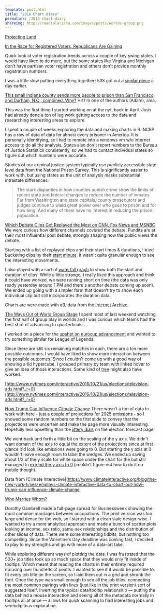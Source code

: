 ```yaml
---
template: post.html
title: "2016 Chart Diary"
permalink: /2016-chart-diary
shareimg: http://roadtolarissa.com/images/posts/worlds-group.png
---
```


[Projecting Land](http://roadtolarissa.com/projecting-land/)



[In the Race for Registered Voters, Republicans Are Gaining](http://www.nytimes.com/interactive/2016/08/25/us/elections/voter-registration.html)

Quick look at voter registration trends across a couple of key swing states. I would have liked to do more, but the some states like Virgina and Michigan don't have partisan voter registration and others don't provide monthly registration numbers. 

I was a little slow putting everything together; 538 got out a [similar piece](http://fivethirtyeight.com/features/republicans-voter-registration-gains-probably-arent-gains-at-all/) a day earlier.   



[This small Indiana county sends more people to prison than San Francisco and Durham, N.C., combined. Why?](http://www.nytimes.com/2016/09/02/upshot/new-geography-of-prisons.html)
Hi! I'm one of the authors (Adam), ama. 

This was the first thing I started working on at the nyt, back in April. Josh had already done a ton of leg work getting access to the data and researching interesting areas to explore. 

I spent a couple of weeks exploring the data and making charts in R. NCRP has a row of data of data for almost every prisoner in America. It is personally identifying, so I had to remote into a windows vm w/o internet access to do all the analysis. States also don't report numbers to the Bureau of Justice Statistics consistently, so we had to contact individual states so figure out which numbers were accurate.    

Studies of our criminal justice system typically use publicly accessible state level data from the National Prison Survey. This is significantly easier to work with, but using states as the unit of analysis masks substantial intrastate differences: 

> The stark disparities in how counties punish crime show the limits of recent state and federal changes to reduce the number of inmates. Far from Washington and state capitals, county prosecutors and judges continue to wield great power over who goes to prison and for how long. And many of them have no interest in reducing the prison population.


[Which Debate Clips Got Replayed the Most on CNN, Fox News and MSNBC](http://www.nytimes.com/interactive/2016/09/29/us/elections/debate-moments.html)
We were curious how different channels covered the debate. Pundits are at their most influential post debate, strongly shaping how the public views the debate. 

Starting with a list of replayed clips and their start times & durations, I tried bucketing clips by their [start minute](http://imgur.com/a/f1e3A). It wasn't quite granular enough to see the interesting movements. 

I also played with a sort of [waterfall graph](http://imgur.com/a/flc5L) to show both the start and duration of clips. While a little strange, I really liked this approach and think it could have worked, we were running short on time (the data was only ready yesterday around 1 PM and there's another debate coming up soon). We ended up going with a simpler form that doesn't try to show each individual clip but still incorporates the duration data. 

Charts are were made with d3, data from the [Internet Archive](http://politicaladarchive.org/debate-project).


[The Ways Out of World Group Stage](http://www.roadtolarissa.com/worlds-group/)
I spent most of last weekend watching the first half of group play in worlds and I was curious which teams had the best shot of advancing to quarterfinals. 

I worked on a piece for the [upshot on eurocup advancement](http://www.nytimes.com/interactive/2016/06/16/upshot/euro-2016-how-teams-can-advance-to-the-next-round.html) and wanted to try something similar for League of Legends.

Since there are still six remaining matches in each, there are a ton more possible outcomes. I would have liked to show more interaction between the possible outcomes. Since I couldn't come up with a good way of showing a 6d hypercube, I grouped primary by team with linked hover to give an idea of those interactions. Some kind of [tree](http://www.nytimes.com/2015/12/27/upshot/nfl-playoff-picture-what-vikings-fans-should-cheer-for.html) might also have worked. 




[http://www.nytimes.com/interactive/2016/10/21/us/elections/television-ads.html?_r=0](http://www.nytimes.com/interactive/2016/10/21/us/elections/television-ads.html?_r=0)






[How Trump Can Influence Climate Change](http://www.nytimes.com/interactive/2016/12/08/us/trump-climate-change.html?_r=0)
There wasn't a ton of data to work with here - just a couple of projections for 2025 emissions - so I showed some random numbers on the first slide to convey that the projections were uncertain and make the page more visually interesting. Hopefully less upsetting than the [jittery dials](http://vis4.net/blog/posts/jittery-gauges-election-forecast/) on the election forecast page

We went back and forth a little bit on the scaling of the y axis. We didn't want domain of the axis to equal the extent of the projections since at first glance it'd look like emissions were going to 0. But starting the y axis at 0 wouldn't leave enough room to label the wedges. We ended up saving about 1/3 of the y scale for white space under the chart for the but still managed to [extend the y axis to 0](https://twitter.com/adamrpearce/status/806892521813114880) (couldn't figure out how to do it on mobile though).

Data from [Climate Interactive](https://www.climateinteractive.org/blog/the-new-york-times-employs-climate-interactive-data-to-chart-out-how-trump-can-influence-climate-change



[Who Marries Whom?](https://www.bloomberg.com/graphics/2016-who-marries-whom/)

Dorothy Gambrell made a full-page spread for Businessweek showing the most common marriages between occupations. The print version was too large and dense for the web, so I started with a clean slate design-wise. I wanted to try a more analytical approach and made a bunch of scatter plots looking at income, sex ratio, same-sex relationships and the distribution of other slices of data. There were some interesting tidbits, but nothing too compelling. Since the Valentine's Day deadline was coming fast, I decided to play to my strengths and go with more of a data-art take.

While exploring different ways of plotting the data, I was frustrated that the 500+ job titles took up so much space that they would only fit inside of tooltips. Which meant that reading the charts in their entirety required mousing over hundreds of points. I wanted to see if it would be possible to fit every job title on the screen, so I laid them out in a grid and shrunk the font. Once the type was small enough to see all the job titles, connecting the most common pairings with lines (just like in the print version) sort of suggested itself. Inverting the typical data/tooltip relationship — putting the data behind a mouse interaction and seeing all of the metadata normally in tooltips all at once — allows for quick scanning to find interesting jobs and serendipitous exploration.  